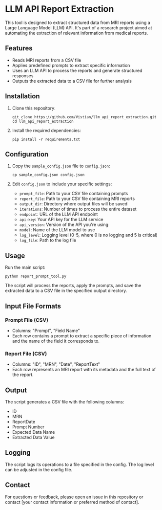 # LLM API Report Extraction

This tool is designed to extract structured data from MRI reports using a Large Language Model (LLM) API. It's part of a research project aimed at automating the extraction of relevant information from medical reports.

## Features

- Reads MRI reports from a CSV file
- Applies predefined prompts to extract specific information
- Uses an LLM API to process the reports and generate structured responses
- Outputs the extracted data to a CSV file for further analysis

## Installation

1. Clone this repository:
   ```
   git clone https://github.com/Vistian/llm_api_report_extraction.git
   cd llm_api_report_extraction
   ```

2. Install the required dependencies:
   ```
   pip install -r requirements.txt
   ```

## Configuration

1. Copy the `sample_config.json` file to `config.json`:
   ```
   cp sample_config.json config.json
   ```

2. Edit `config.json` to include your specific settings:
   - `prompt_file`: Path to your CSV file containing prompts
   - `report_file`: Path to your CSV file containing MRI reports
   - `output_dir`: Directory where output files will be saved
   - `iterations`: Number of times to process the entire dataset
   - `endpoint`: URL of the LLM API endpoint
   - `api-key`: Your API key for the LLM service
   - `api_version`: Version of the API you're using
   - `model`: Name of the LLM model to use
   - `log_level`: Logging level (0-5, where 0 is no logging and 5 is critical)
   - `log_file`: Path to the log file

## Usage

Run the main script:

```
python report_prompt_tool.py
```

The script will process the reports, apply the prompts, and save the extracted data to a CSV file in the specified output directory.

## Input File Formats

### Prompt File (CSV)
- Columns: "Prompt", "Field Name"
- Each row contains a prompt to extract a specific piece of information and the name of the field it corresponds to.

### Report File (CSV)
- Columns: "ID", "MRN", "Date", "ReportText"
- Each row represents an MRI report with its metadata and the full text of the report.

## Output

The script generates a CSV file with the following columns:
- ID
- MRN
- ReportDate
- Prompt Number
- Expected Data Name
- Extracted Data Value

## Logging

The script logs its operations to a file specified in the config. The log level can be adjusted in the config file.

## Contact

For questions or feedback, please open an issue in this repository or contact [your contact information or preferred method of contact].
